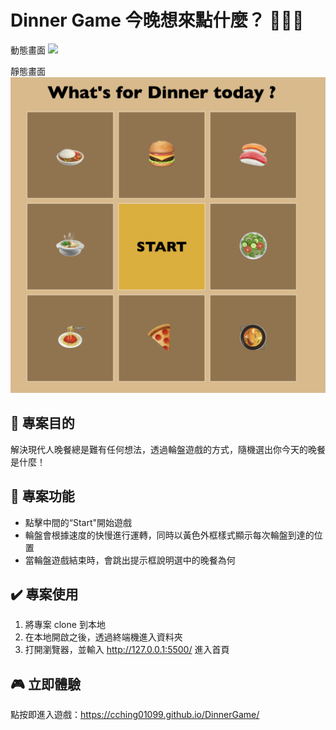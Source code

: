 # Dinner Game 今晚想來點什麼？ 👩🏻‍🍳

動態畫面
![](./public/screenrecord.gif)

靜態畫面
![](./public/screenshot.png)

## 📌 專案目的

解決現代人晚餐總是難有任何想法，透過輪盤遊戲的方式，隨機選出你今天的晚餐是什麼！

## 🎯 專案功能

- 點擊中間的“Start"開始遊戲
- 輪盤會根據速度的快慢進行運轉，同時以黃色外框樣式顯示每次輪盤到達的位置
- 當輪盤遊戲結束時，會跳出提示框說明選中的晚餐為何

## ✔️ 專案使用

1. 將專案 clone 到本地
2. 在本地開啟之後，透過終端機進入資料夾
3. 打開瀏覽器，並輸入 http://127.0.0.1:5500/ 進入首頁

## 🎮 立即體驗

點按即進入遊戲：https://cching01099.github.io/DinnerGame/
